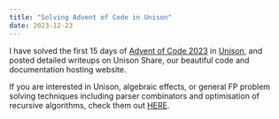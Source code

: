 ```yaml
---
title: "Solving Advent of Code in Unison"
date: 2023-12-23
---
```


I have solved the first 15 days of [Advent of Code
2023](https://adventofcode.com/2023) in
[Unison](https://www.unison-lang.org/), and posted detailed writeups
on Unison Share, our beautiful code and documentation hosting website.

If you are interested in Unison, algebraic effects, or general FP
problem solving techniques including parser combinators and
optimisation of recursive algorithms, check them out
[HERE](https://share.unison-lang.org/@systemfw/aoc-2023).


